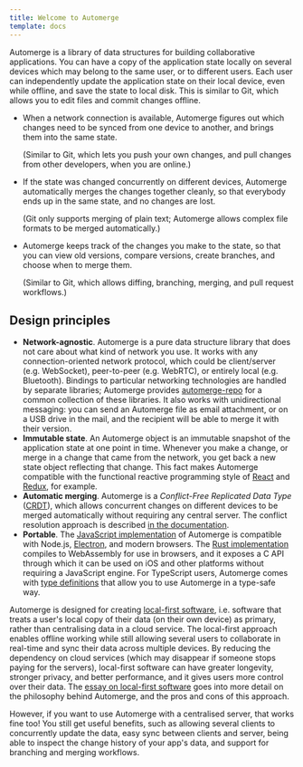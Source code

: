 ```yaml
---
title: Welcome to Automerge
template: docs
---
```


Automerge is a library of data structures for building collaborative
applications. You can have a copy of the application state locally on several
devices which may belong to the same user, or to different users. Each user can
independently update the application state on their local device, even while
offline, and save the state to local disk. This is similar to Git, which allows
you to edit files and commit changes offline.

- When a network connection is available, Automerge figures out which changes need
  to be synced from one device to another, and brings them into the same state.

  (Similar to Git, which lets you push your own changes, and pull changes from other developers, when you are online.)

- If the state was changed concurrently on different devices, Automerge automatically merges the changes together cleanly, so that everybody ends up in the same state, and no changes are lost.

  (Git only supports merging of plain text; Automerge allows complex file formats to be merged automatically.)

- Automerge keeps track of the changes you make to the state, so that you can view old versions, compare versions, create branches, and choose when to merge them.

  (Similar to Git, which allows diffing, branching, merging, and pull request workflows.)

## Design principles

- **Network-agnostic**. Automerge is a pure data structure library that does not care about what
  kind of network you use. It works with any connection-oriented network protocol, which could be
  client/server (e.g. WebSocket), peer-to-peer (e.g. WebRTC), or entirely local (e.g. Bluetooth).
  Bindings to particular networking technologies are handled by separate libraries;
  Automerge provides [automerge-repo](https://automerge.org/automerge-repo/index.html) for a common collection of these libraries.
  It also works with unidirectional messaging: you can send an Automerge file as email attachment,
  or on a USB drive in the mail, and the recipient will be able to merge it with their version.
- **Immutable state**. An Automerge object is an immutable snapshot of the application state at one
  point in time. Whenever you make a change, or merge in a change that came from the network, you
  get back a new state object reflecting that change. This fact makes Automerge compatible with the
  functional reactive programming style of [React](https://reactjs.org) and
  [Redux](http://redux.js.org/), for example.
- **Automatic merging**. Automerge is a _Conflict-Free Replicated Data Type_ ([CRDT](https://crdt.tech/)),
  which allows concurrent changes on different devices to be merged automatically without requiring any
  central server. The conflict resolution approach is described
  [in the documentation](/docs/reference/documents/conflicts/).
- **Portable**. The [JavaScript implementation](https://github.com/automerge/automerge) of
  Automerge is compatible with Node.js, [Electron](https://electron.atom.io/), and modern browsers.
  The [Rust implementation](https://github.com/automerge/automerge-rs) compiles to WebAssembly
  for use in browsers, and it exposes a C API through which it can be used on iOS and other
  platforms without requiring a JavaScript engine. For TypeScript users, Automerge comes with
  [type definitions](https://github.com/automerge/automerge/blob/main/@types/automerge/index.d.ts)
  that allow you to use Automerge in a type-safe way.

Automerge is designed for creating [local-first software](https://www.inkandswitch.com/local-first/),
i.e. software that treats a user's local copy of their data (on their own device) as primary, rather
than centralising data in a cloud service. The local-first approach enables offline working while
still allowing several users to collaborate in real-time and sync their data across multiple
devices. By reducing the dependency on cloud services (which may disappear if someone stops paying
for the servers), local-first software can have greater longevity, stronger privacy, and better
performance, and it gives users more control over their data.
The [essay on local-first software](https://www.inkandswitch.com/local-first/) goes into more
detail on the philosophy behind Automerge, and the pros and cons of this approach.

However, if you want to use Automerge with a centralised server, that works fine too! You still get
useful benefits, such as allowing several clients to concurrently update the data, easy sync between
clients and server, being able to inspect the change history of your app's data, and support for
branching and merging workflows.
